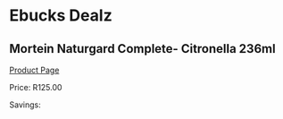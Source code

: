 
# Ebucks Dealz
## Mortein Naturgard Complete- Citronella 236ml
[Product Page](https://www.ebucks.com/web/shop/productSelected.do?prodId=911994757&catId=908607666)

Price: R125.00

Savings: 


	